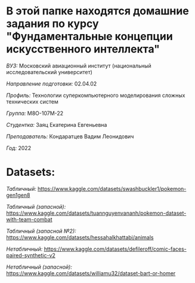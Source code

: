 # В этой папке находятся домашние задания по курсу "Фундаментальные концепции искусственного интеллекта"

*ВУЗ:* Московский авиационный институт (национальный исследовательский университет)

*Направление подготовки:* 02.04.02

*Профиль:* Технологии суперкомпьютерного моделирования сложных технических систем

*Группа:* М8О-107М-22

*Студентка:* Заяц Екатерина Евгеньевна

*Преподаватель:* Кондаратцев Вадим Леонидович

*Год:* 2022


# Datasets:

*Табличный:* https://www.kaggle.com/datasets/swashbuckler1/pokemon-gen1gen8

*Табличный (запасной):* https://www.kaggle.com/datasets/tuannguyenvananh/pokemon-dataset-with-team-combat

*Табличный (запасной №2):* https://www.kaggle.com/datasets/hessahalkhattabi/animals

*Нетабличный:* https://www.kaggle.com/datasets/defileroff/comic-faces-paired-synthetic-v2

*Нетабличный (запасной):* https://www.kaggle.com/datasets/williamu32/dataset-bart-or-homer
